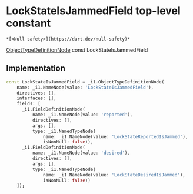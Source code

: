 


# LockStateIsJammedField top-level constant






    *[<Null safety>](https://dart.dev/null-safety)*


[ObjectTypeDefinitionNode](https://pub.dev/documentation/gql/0.13.0/ast/ObjectTypeDefinitionNode-class.html) const LockStateIsJammedField
  







## Implementation

```dart
const LockStateIsJammedField = _i1.ObjectTypeDefinitionNode(
    name: _i1.NameNode(value: 'LockStateIsJammedField'),
    directives: [],
    interfaces: [],
    fields: [
      _i1.FieldDefinitionNode(
          name: _i1.NameNode(value: 'reported'),
          directives: [],
          args: [],
          type: _i1.NamedTypeNode(
              name: _i1.NameNode(value: 'LockStateReportedIsJammed'),
              isNonNull: false)),
      _i1.FieldDefinitionNode(
          name: _i1.NameNode(value: 'desired'),
          directives: [],
          args: [],
          type: _i1.NamedTypeNode(
              name: _i1.NameNode(value: 'LockStateDesiredIsJammed'),
              isNonNull: false))
    ]);
```








